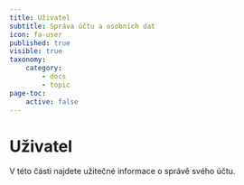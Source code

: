 ```yaml
---
title: Uživatel
subtitle: Správa účtu a osobních dat
icon: fa-user
published: true
visible: true
taxonomy:
    category:
        - docs
        - topic
page-toc:
    active: false
---
```


# Uživatel
V této části najdete užitečné informace o správě svého účtu.
<br>
